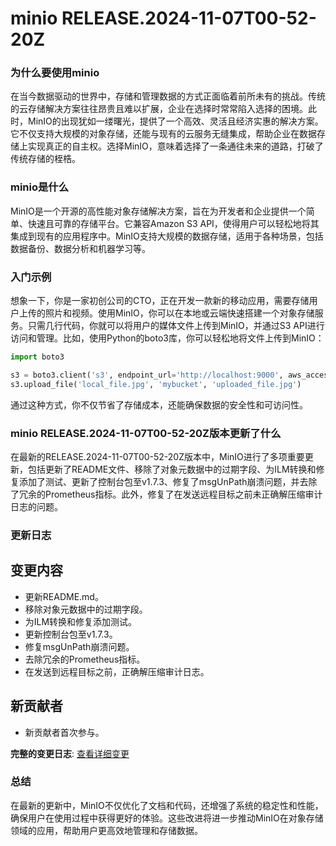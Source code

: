 # minio RELEASE.2024-11-07T00-52-20Z
### 为什么要使用minio

在当今数据驱动的世界中，存储和管理数据的方式正面临着前所未有的挑战。传统的云存储解决方案往往昂贵且难以扩展，企业在选择时常常陷入选择的困境。此时，MinIO的出现犹如一缕曙光，提供了一个高效、灵活且经济实惠的解决方案。它不仅支持大规模的对象存储，还能与现有的云服务无缝集成，帮助企业在数据存储上实现真正的自主权。选择MinIO，意味着选择了一条通往未来的道路，打破了传统存储的桎梏。

### minio是什么

MinIO是一个开源的高性能对象存储解决方案，旨在为开发者和企业提供一个简单、快速且可靠的存储平台。它兼容Amazon S3 API，使得用户可以轻松地将其集成到现有的应用程序中。MinIO支持大规模的数据存储，适用于各种场景，包括数据备份、数据分析和机器学习等。

### 入门示例

想象一下，你是一家初创公司的CTO，正在开发一款新的移动应用，需要存储用户上传的照片和视频。使用MinIO，你可以在本地或云端快速搭建一个对象存储服务。只需几行代码，你就可以将用户的媒体文件上传到MinIO，并通过S3 API进行访问和管理。比如，使用Python的boto3库，你可以轻松地将文件上传到MinIO：

```python
import boto3

s3 = boto3.client('s3', endpoint_url='http://localhost:9000', aws_access_key_id='YOUR_ACCESS_KEY', aws_secret_access_key='YOUR_SECRET_KEY')
s3.upload_file('local_file.jpg', 'mybucket', 'uploaded_file.jpg')
```

通过这种方式，你不仅节省了存储成本，还能确保数据的安全性和可访问性。

### minio RELEASE.2024-11-07T00-52-20Z版本更新了什么

在最新的RELEASE.2024-11-07T00-52-20Z版本中，MinIO进行了多项重要更新，包括更新了README文件、移除了对象元数据中的过期字段、为ILM转换和修复添加了测试、更新了控制台包至v1.7.3、修复了msgUnPath崩溃问题，并去除了冗余的Prometheus指标。此外，修复了在发送远程目标之前未正确解压缩审计日志的问题。

### 更新日志

## 变更内容
- 更新README.md。
- 移除对象元数据中的过期字段。
- 为ILM转换和修复添加测试。
- 更新控制台包至v1.7.3。
- 修复msgUnPath崩溃问题。
- 去除冗余的Prometheus指标。
- 在发送到远程目标之前，正确解压缩审计日志。

## 新贡献者
- 新贡献者首次参与。

**完整的变更日志**: [查看详细变更](https://github.com/minio/minio/compare/RELEASE.2024-10-29T16-01-48Z...RELEASE.2024-11-07T00-52-20Z)

### 总结

在最新的更新中，MinIO不仅优化了文档和代码，还增强了系统的稳定性和性能，确保用户在使用过程中获得更好的体验。这些改进将进一步推动MinIO在对象存储领域的应用，帮助用户更高效地管理和存储数据。